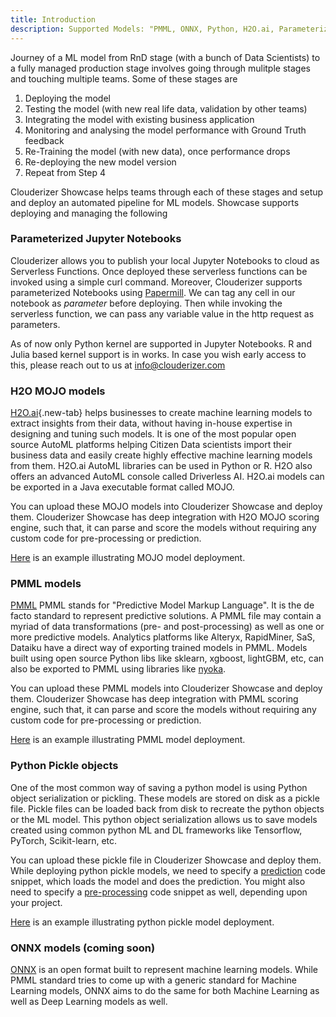 ```yaml
---
title: Introduction
description: Supported Models: "PMML, ONNX, Python, H2O.ai, Parameterized Jupyter Notebooks", Serverless Function Type: "GPU, High Memory"
---
```


Journey of a ML model from RnD stage (with a bunch of Data Scientists) to a fully managed production stage involves going through mulitple stages and touching multiple teams. Some of these stages are

1. Deploying the model
2. Testing the model (with new real life data, validation by other teams)
3. Integrating the model with existing business application
4. Monitoring and analysing the model performance with Ground Truth feedback
5. Re-Training the model (with new data), once performance drops
6. Re-deploying the new model version
7. Repeat from Step 4

Clouderizer Showcase helps teams through each of these stages and setup and deploy an automated pipeline for ML models. Showcase supports deploying and managing the following

### Parameterized Jupyter Notebooks

Clouderizer allows you to publish your local Jupyter Notebooks to cloud as Serverless Functions. Once deployed these serverless functions can be invoked using a simple curl command. Moreover, Clouderizer supports parameterized Notebooks using [Papermill](https://github.com/nteract/papermill). We can tag any cell in our notebook as *parameter* before deploying. Then while invoking the serverless function, we can pass any variable value in the http request as parameters.

As of now only Python kernel are supported in Jupyter Notebooks. R and Julia based kernel support is in works. In case you wish early access to this, please reach out to us at info@clouderizer.com

### H2O MOJO models

[H2O.ai](https://h2o.ai){.new-tab} helps businesses to create machine learning models to extract insights from their data, without having in-house expertise in designing and tuning such models. It is one of the most popular open source AutoML platforms helping Citizen Data scientists import their business data and easily create highly effective machine learning models from them. H2O.ai AutoML libraries can be used in Python or R. H2O also offers an advanced AutoML console called Driverless AI. 
H2O.ai models can be exported in a Java executable format called MOJO. 

You can upload these MOJO models into Clouderizer Showcase and deploy them. Clouderizer Showcase has deep integration with H2O MOJO scoring engine, such that, it can parse and score the models without requiring any custom code for pre-processing or prediction.

[Here](https://blog.clouderizer.com/?p=152) is an example illustrating MOJO model deployment. 

### PMML models

[PMML](http://dmg.org/pmml/v4-1/GeneralStructure.html)
PMML stands for "Predictive Model Markup Language". It is the de facto standard to represent predictive solutions. A PMML file may contain a myriad of data transformations (pre- and post-processing) as well as one or more predictive models.
Analytics platforms like Alteryx, RapidMiner, SaS, Dataiku have a direct way of exporting trained models in PMML. Models built using open source Python libs like sklearn, xgboost, lightGBM, etc, can also be exported to PMML using libraries like [nyoka](https://github.com/nyoka-pmml/nyoka).

You can upload these PMML models into Clouderizer Showcase and deploy them. Clouderizer Showcase has deep integration with PMML scoring engine, such that, it can parse and score the models without requiring any custom code for pre-processing or prediction.

[Here](https://youtu.be/52dec-IQLVQ) is an example illustrating PMML model deployment.

### Python Pickle objects

One of the most common way of saving a python model is using Python object serialization or pickling. These models are stored on disk as a pickle file. Pickle files can be loaded back from disk to recreate the python objects or the ML model. This python object serialization allows us to save models created using common python ML and DL frameworks like Tensorflow, PyTorch, Scikit-learn, etc.

You can upload these pickle file in Clouderizer Showcase and deploy them. While deploying python pickle models, we need to specify a [prediction](uploadmodels/prediction.md) code snippet, which loads the model and does the prediction. You might also need to specify a [pre-processing](uploadmodels/preprocessing.md) code snippet as well, depending upon your project.

[Here](https://youtu.be/52dec-IQLVQ) is an example illustrating python pickle model deployment.

### ONNX models (coming soon)

[ONNX](https://onnx.ai) is an open format built to represent machine learning models. While PMML standard tries to come up with a generic standard for Machine Learning models, ONNX aims to do the same for both Machine Learning as well as Deep Learning models as well.
